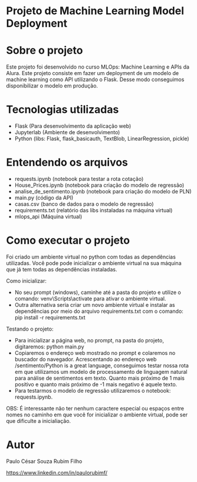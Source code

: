 # Projeto de Machine Learning Model Deployment

# Sobre o projeto
Este projeto foi desenvolvido no curso MLOps: Machine Learning e APIs da Alura. Este projeto consiste em fazer um deployment de um modelo de machine learning como API utilizando o Flask. Desse modo conseguimos disponibilizar o modelo em produção. 


# Tecnologias utilizadas
- Flask (Para desenvolvimento da aplicação web)
- Jupyterlab (Ambiente de desenvolvimento)
- Python (libs: Flask, flask_basicauth, TextBlob, LinearRegression, pickle)

# Entendendo os arquivos  
- requests.ipynb (notebook para testar a rota cotação)
- House_Prices.ipynb (notebook para criação do modelo de regressão)
- analise_de_sentimento.ipynb (notebook para criação do modelo de PLN)
- main.py (código da API)
- casas.csv (banco de dados para o modelo de regressão)
- requirements.txt (relatório das libs instaladas na máquina virtual)
- mlops_api (Máquina virtual)


# Como executar o projeto
Foi criado um ambiente virtual no python com todas as dependências utilizadas. Você pode pode inicializar o ambiente virtual na sua máquina que já tem todas as dependências instaladas.


Como inicializar:   
- No seu prompt (windows), caminhe até a pasta do projeto e utilize o comando: venv\Scripts\activate para ativar o ambiente virtual.  
- Outra alternativa seria criar um novo ambiente virtual e instalar as dependências por meio do arquivo requirements.txt com o comando: pip install -r requirements.txt


Testando o projeto:  
- Para inicializar a página web, no prompt, na pasta do projeto, digitaremos: python main.py  
- Copiaremos o endereço web mostrado no prompt e colaremos no buscador do navegador. Acrescentando ao endereço web /sentimento/Python is a great language, conseguimos testar nossa rota em que utilizamos um modelo de processamento de linguagem natural para análise de sentimentos em texto. Quanto mais próximo de 1 mais positivo e quanto mais próximo de -1 mais negativo é aquele texto.  
- Para testarmos o modelo de regressão utilizaremos o notebook: requests.ipynb. 

OBS: É interessante não ter nenhum caractere especial ou espaços entre nomes no caminho em que você for inicializar o ambiente virtual, pode ser que dificulte a inicialiação. 


# Autor

Paulo César Souza Rubim Filho

https://www.linkedin.com/in/paulorubimf/

